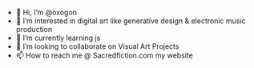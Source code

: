 - 👋 Hi, I’m @oxogon
- 👀 I’m interested in digital art like generative design & electronic music production
- 🌱 I’m currently learning js
- 💞️ I’m looking to collaborate on Visual Art Projects
- 📫 How to reach me @ Sacredfiction.com my website

<!---
oxogon/oxogon is a ✨ special ✨ repository because its `README.md` (this file) appears on your GitHub profile.
You can click the Preview link to take a look at your changes.
--->
